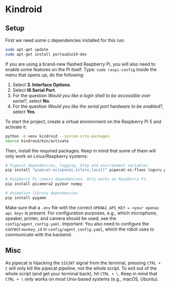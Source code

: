 # Kindroid
## Setup
First we need some c dependencies installed for this run:
```bash
sudo apt-get update
sudo apt-get install portaudio19-dev
```
If you are using a brand-new flashed Raspberry Pi, you will also need to enable some features on the Pi itself. Type:
`sudo raspi-config`
Inside the menu that opens up, do the following:
1. Select **3. Interface Options**.
2. Select **I6 Serial Port**.
3. For the question *Would you like a login shell to be accessible over serial?*, select **No**.
4. For the question *Would you like the serial port hardware to be enabled?*, select **Yes**.

To start the project, create a virtual environment on the Raspberry Pi 5 and activate it:
```bash
python -m venv kindroid --system-site-packages
source kindroid/bin/activate
```

Then, install the required packages. Keep in mind that some of them will only work on Linux/Raspberry systems:
```bash
# Pipecat dependencies, logging, http and environment variables
pip install "pipecat-ai[openai,silero,local]" pipecat-ai-flows loguru python-dotenv aiohttp PyYAML gpiozero

# Raspberry Pi camera dependencies. Only works on Raspberry Pi.
pip install picamera2 pyzbar numpy

# Animation library dependencies
pip install pygame
```

Make sure that a `.env` file with the correct `OPENAI_API_KEY = <your openai api key>` is present. For configuration purposes, e.g., which microphone, speaker, printer, and camera should be used, see the `config/agent_config.yaml`. Important: You also need to configure the correct `monkey_id` in `config/agent_config.yaml`, which the robot uses to communicate with the backend.

## Misc
As pipecat is hijacking the `SIGINT` signal from the terminal, pressing `CTRL + C` will only kill the pipecat pipeline, not the whole script. To exit out of the whole script (and get your terminal back), hit `CTRL + \`. Keep in mind that `CTRL + \` only works on most Unix-based systems (e.g., macOS, Ubuntu).